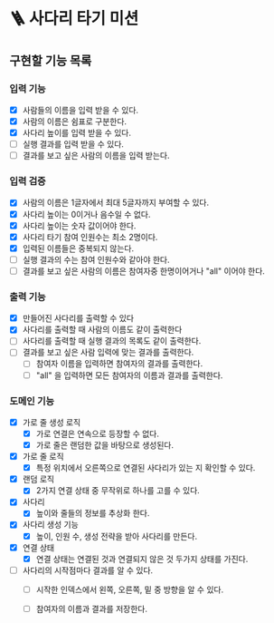 # 🪜 사다리 타기 미션

## 구현할 기능 목록

### 입력 기능

- [x] 사람들의 이름을 입력 받을 수 있다.
- [x] 사람의 이름은 쉼표로 구분한다.
- [x] 사다리 높이를 입력 받을 수 있다.
- [ ] 실행 결과를 입력 받을 수 있다.
- [ ] 결과를 보고 싶은 사람의 이름을 입력 받는다.

### 입력 검증

- [x] 사람의 이름은 1글자에서 최대 5글자까지 부여할 수 있다.
- [x] 사다리 높이는 0이거나 음수일 수 없다.
- [x] 사다리 높이는 숫자 값이어야 한다.
- [x] 사다리 타기 참여 인원수는 최소 2명이다.
- [x] 입력된 이름들은 중복되지 않는다.
- [ ] 실행 결과의 수는 참여 인원수와 같아야 한다.
- [ ] 결과를 보고 싶은 사람의 이름은 참여자중 한명이어거나 "all" 이어야 한다.

### 출력 기능

- [x] 만들어진 사다리를 출력할 수 있다
- [x] 사다리를 출력할 때 사람의 이름도 같이 출력한다
- [ ] 사다리를 출력할 때 실행 결과의 목록도 같이 출력한다.
- [ ] 결과를 보고 싶은 사람 입력에 맞는 결과를 출력한다.
    - [ ] 참여자 이름을 입력하면 참여자의 결과를 출력한다.
    - [ ] "all" 을 입력하면 모든 참여자의 이름과 결과를 출력한다.

### 도메인 기능

- [x] 가로 줄 생성 로직
    - [x] 가로 연결은 연속으로 등장할 수 없다.
    - [x] 가로 줄은 랜덤한 값을 바탕으로 생성된다.
- [x] 가로 줄 로직
    - [x] 특정 위치에서 오른쪽으로 연결된 사다리가 있는 지 확인할 수 있다.
- [x] 랜덤 로직
    - [x] 2가지 연결 상태 중 무작위로 하나를 고를 수 있다.
- [x] 사다리
    - [x] 높이와 줄들의 정보를 추상화 한다.
- [x] 사다리 생성 기능
    - [x] 높이, 인원 수, 생성 전략을 받아 사다리를 만든다.
- [x] 연결 상태
    - [x] 연결 상태는 연결된 것과 연결되지 않은 것 두가지 상태를 가진다.
- [ ] 사다리의 시작점마다 결과를 알 수 있다.
    - [ ] 시작한 인덱스에서 왼쪽, 오른쪽, 밑 중 방향을 알 수 있다.
    - [ ] 참여자의 이름과 결과를 저장한다.

